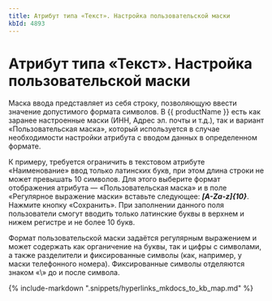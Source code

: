 ```yaml
---
title: Атрибут типа «Текст». Настройка пользовательской маски
kbId: 4893
---
```


# Атрибут типа «Текст». Настройка пользовательской маски

Маска ввода представляет из себя строку, позволяющую ввести значение допустимого формата символов. В {{ productName }} есть как заранее настроенные маски (ИНН, Адрес эл. почты и т.д.), так и вариант «Пользовательская маска», который используется в случае необходимости настройки атрибута с вводом данных в определенном формате.

К примеру, требуется ограничить в текстовом атрибуте «Наименование» ввод только латинских букв, при этом длина строки не может превышать 10 символов. Для этого выберите формат отображения атрибута — «Пользовательская маска» и в поле «Регулярное выражение маски» вставьте следующее: ***[A-Za-z]{10}***. Нажмите кнопку «Сохранить». При заполнении данного поля пользователи смогут вводить только латинские буквы в верхнем и нижем регистре и не более 10 букв.

Формат пользовательской маски задаётся регулярным выражением и может содержать как органичение на буквы, так и цифры с символами, а также разделители и фиксированные символы (как, например, у маски телефонного номера). Фиксированные символы отделяются знаком «\» до и после символа.

{% include-markdown ".snippets/hyperlinks_mkdocs_to_kb_map.md" %}
